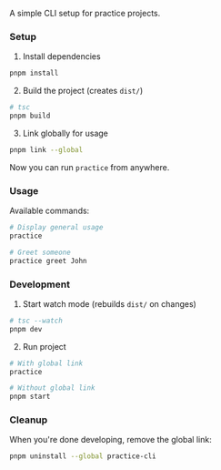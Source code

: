 A simple CLI setup for practice projects.

### Setup

1. Install dependencies

```bash
pnpm install
```

2. Build the project (creates `dist/`)

```bash
# tsc
pnpm build
```

3. Link globally for usage

```bash
pnpm link --global
```

Now you can run `practice` from anywhere.

### Usage

Available commands:

```bash
# Display general usage
practice

# Greet someone
practice greet John
```

### Development

1. Start watch mode (rebuilds `dist/` on changes)

```bash
# tsc --watch
pnpm dev
```

2. Run project

```bash
# With global link
practice

# Without global link
pnpm start
```

### Cleanup

When you're done developing, remove the global link:

```bash
pnpm uninstall --global practice-cli
```

